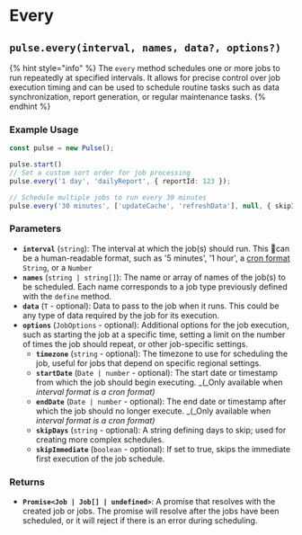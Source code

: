 # Every



## `pulse.every(interval, names, data?, options?)`

{% hint style="info" %}
The `every` method schedules one or more jobs to run repeatedly at specified intervals. It allows for precise control over job execution timing and can be used to schedule routine tasks such as data synchronization, report generation, or regular maintenance tasks.
{% endhint %}

### Example Usage

```typescript
const pulse = new Pulse();

pulse.start()
// Set a custom sort order for job processing
pulse.every('1 day', 'dailyReport', { reportId: 123 });

// Schedule multiple jobs to run every 30 minutes
pulse.every('30 minutes', ['updateCache', 'refreshData'], null, { skipImmediate: true });
```



### Parameters

* **`interval`** (`string`): The interval at which the job(s) should run. This can be a human-readable format, such as '5 minutes', '1 hour', a [cron format](https://www.npmjs.com/package/cron-parser) `String`, or a `Number`
* **`names`** (`string | string[]`): The name or array of names of the job(s) to be scheduled. Each name corresponds to a job type previously defined with the `define` method.
* **`data`** (`T` - optional): Data to pass to the job when it runs. This could be any type of data required by the job for its execution.
* **`options`** (`JobOptions` - optional): Additional options for the job execution, such as starting the job at a specific time, setting a limit on the number of times the job should repeat, or other job-specific settings.
  * **`timezone`** (`string` - optional): The timezone to use for scheduling the job, useful for jobs that depend on specific regional settings.
  * **`startDate`** (`Date | number` - optional): The start date or timestamp from which the job should begin executing. _(_Only available  when _interval format is a cron format)_
  * **`endDate`** (`Date | number` - optional): The end date or timestamp after which the job should no longer execute. _(_Only available  when _interval format is a cron format)_
  * **`skipDays`** (`string` - optional): A string defining days to skip; used for creating more complex schedules.
  * **`skipImmediate`** (`boolean` - optional): If set to true, skips the immediate first execution of the job schedule.

### Returns

* **`Promise<Job | Job[] | undefined>`**: A promise that resolves with the created job or jobs. The promise will resolve after the jobs have been scheduled, or it will reject if there is an error during scheduling.



